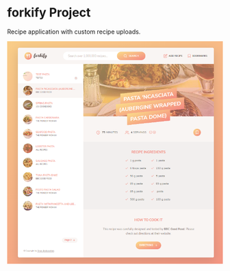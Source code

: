 # forkify Project

Recipe application with custom recipe uploads.

![image](/ForkifyScreenShot.png 'icons')
